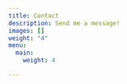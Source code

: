 ```yaml
---
title: Contact
description: Send me a message!
images: []
weight: "4"
menu:
  main:
    weight: 4

---
```

